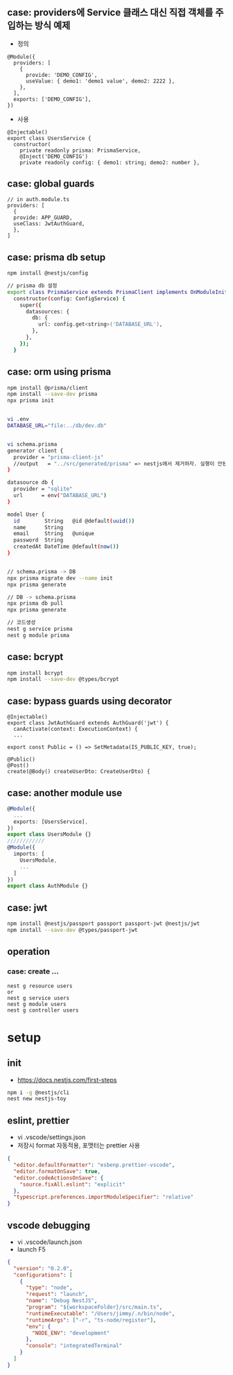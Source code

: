 #

## case: providers에 Service 클래스 대신 직접 객체를 주입하는 방식 예제

- 정의

```
@Module({
  providers: [
    {
      provide: 'DEMO_CONFIG',
      useValue: { demo1: 'demo1 value', demo2: 2222 },
    },
  ],
  exports: ['DEMO_CONFIG'],
})
```

- 사용

```
@Injectable()
export class UsersService {
  constructor(
    private readonly prisma: PrismaService,
    @Inject('DEMO_CONFIG')
    private readonly config: { demo1: string; demo2: number },
```

## case: global guards

```
// in auth.module.ts
providers: [
  {
  provide: APP_GUARD,
  useClass: JwtAuthGuard,
  },
]
```

## case: prisma db setup

```bash
npm install @nestjs/config

// prisma db 설정
export class PrismaService extends PrismaClient implements OnModuleInit, OnModuleDestroy {
  constructor(config: ConfigService) {
    super({
      datasources: {
        db: {
          url: config.get<string>('DATABASE_URL'),
        },
      },
    });
  }
```

## case: orm using prisma

```bash
npm install @prisma/client
npm install --save-dev prisma
npx prisma init


vi .env
DATABASE_URL="file:../db/dev.db"


vi schema.prisma
generator client {
  provider = "prisma-client-js"
  //output   = "../src/generated/prisma" => nestjs에서 제거하자. 실행이 안된다.
}

datasource db {
  provider = "sqlite"
  url      = env("DATABASE_URL")
}

model User {
  id        String   @id @default(uuid())
  name      String
  email     String   @unique
  password  String
  createdAt DateTime @default(now())
}


// schema.prisma -> DB
npx prisma migrate dev --name init
npx prisma generate

// DB -> schema.prisma
npx prisma db pull
npx prisma generate

// 코드생성
nest g service prisma
nest g module prisma
```

## case: bcrypt

```bash
npm install bcrypt
npm install --save-dev @types/bcrypt
```

## case: bypass guards using decorator

```
@Injectable()
export class JwtAuthGuard extends AuthGuard('jwt') {
  canActivate(context: ExecutionContext) {
  ...

export const Public = () => SetMetadata(IS_PUBLIC_KEY, true);

@Public()
@Post()
create(@Body() createUserDto: CreateUserDto) {
```

## case: another module use

```typescript
@Module({
  ...
  exports: [UsersService],
})
export class UsersModule {}
////////////
@Module({
  imports: [
    UsersModule,
    ...
  ]
})
export class AuthModule {}
```

## case: jwt

```bash
npm install @nestjs/passport passport passport-jwt @nestjs/jwt
npm install --save-dev @types/passport-jwt
```

## operation

### case: create ...

```
nest g resource users
or
nest g service users
nest g module users
nest g controller users
```

# setup

## init

- https://docs.nestjs.com/first-steps

```bash
npm i -g @nestjs/cli
nest new nestjs-toy
```

## eslint, prettier

- vi .vscode/settings.json
- 저장시 format 자동적용, 포맷터는 prettier 사용

```json
{
  "editor.defaultFormatter": "esbenp.prettier-vscode",
  "editor.formatOnSave": true,
  "editor.codeActionsOnSave": {
    "source.fixAll.eslint": "explicit"
  },
  "typescript.preferences.importModuleSpecifier": "relative"
}
```

## vscode debugging

- vi .vscode/launch.json
- launch F5

```json
{
  "version": "0.2.0",
  "configurations": [
    {
      "type": "node",
      "request": "launch",
      "name": "Debug NestJS",
      "program": "${workspaceFolder}/src/main.ts",
      "runtimeExecutable": "/Users/jimmy/.n/bin/node",
      "runtimeArgs": ["-r", "ts-node/register"],
      "env": {
        "NODE_ENV": "development"
      },
      "console": "integratedTerminal"
    }
  ]
}
```
